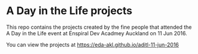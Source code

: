 # A Day in the Life projects

This repo contains the projects created by the fine people that attended the A Day in the Life event at Enspiral Dev Acadmey Auckland on 11 Jun 2016.

You can view the projects at https://eda-akl.github.io/aditl-11-jun-2016

